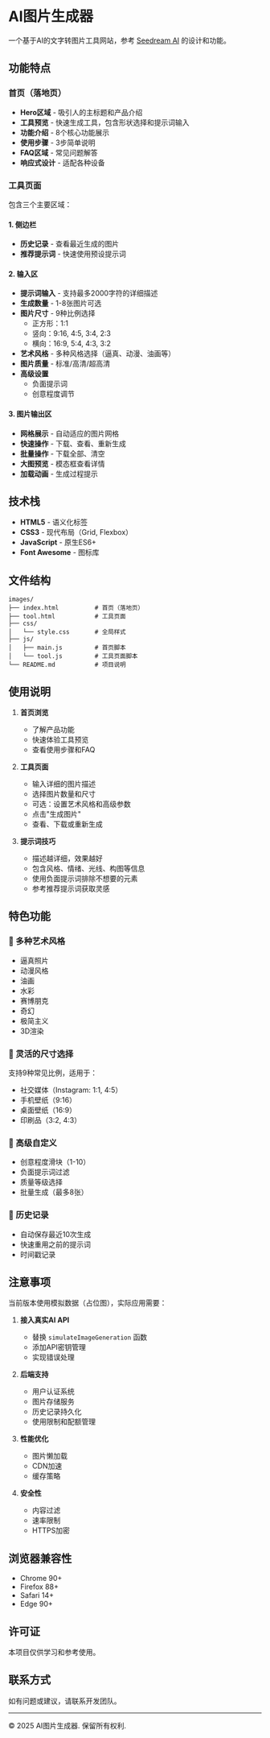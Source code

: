# AI图片生成器

一个基于AI的文字转图片工具网站，参考 [Seedream AI](https://seedream.pro/) 的设计和功能。

## 功能特点

### 首页（落地页）
- **Hero区域** - 吸引人的主标题和产品介绍
- **工具预览** - 快速生成工具，包含形状选择和提示词输入
- **功能介绍** - 8个核心功能展示
- **使用步骤** - 3步简单说明
- **FAQ区域** - 常见问题解答
- **响应式设计** - 适配各种设备

### 工具页面
包含三个主要区域：

#### 1. 侧边栏
- **历史记录** - 查看最近生成的图片
- **推荐提示词** - 快速使用预设提示词

#### 2. 输入区
- **提示词输入** - 支持最多2000字符的详细描述
- **生成数量** - 1-8张图片可选
- **图片尺寸** - 9种比例选择
  - 正方形：1:1
  - 竖向：9:16, 4:5, 3:4, 2:3
  - 横向：16:9, 5:4, 4:3, 3:2
- **艺术风格** - 多种风格选择（逼真、动漫、油画等）
- **图片质量** - 标准/高清/超高清
- **高级设置**
  - 负面提示词
  - 创意程度调节

#### 3. 图片输出区
- **网格展示** - 自动适应的图片网格
- **快速操作** - 下载、查看、重新生成
- **批量操作** - 下载全部、清空
- **大图预览** - 模态框查看详情
- **加载动画** - 生成过程提示

## 技术栈

- **HTML5** - 语义化标签
- **CSS3** - 现代布局（Grid, Flexbox）
- **JavaScript** - 原生ES6+
- **Font Awesome** - 图标库

## 文件结构

```
images/
├── index.html          # 首页（落地页）
├── tool.html           # 工具页面
├── css/
│   └── style.css       # 全局样式
├── js/
│   ├── main.js         # 首页脚本
│   └── tool.js         # 工具页面脚本
└── README.md           # 项目说明
```

## 使用说明

1. **首页浏览**
   - 了解产品功能
   - 快速体验工具预览
   - 查看使用步骤和FAQ

2. **工具页面**
   - 输入详细的图片描述
   - 选择图片数量和尺寸
   - 可选：设置艺术风格和高级参数
   - 点击"生成图片"
   - 查看、下载或重新生成

3. **提示词技巧**
   - 描述越详细，效果越好
   - 包含风格、情绪、光线、构图等信息
   - 使用负面提示词排除不想要的元素
   - 参考推荐提示词获取灵感

## 特色功能

### 🎨 多种艺术风格
- 逼真照片
- 动漫风格
- 油画
- 水彩
- 赛博朋克
- 奇幻
- 极简主义
- 3D渲染

### 📐 灵活的尺寸选择
支持9种常见比例，适用于：
- 社交媒体（Instagram: 1:1, 4:5）
- 手机壁纸（9:16）
- 桌面壁纸（16:9）
- 印刷品（3:2, 4:3）

### 🔧 高级自定义
- 创意程度滑块（1-10）
- 负面提示词过滤
- 质量等级选择
- 批量生成（最多8张）

### 📜 历史记录
- 自动保存最近10次生成
- 快速重用之前的提示词
- 时间戳记录

## 注意事项

当前版本使用模拟数据（占位图），实际应用需要：

1. **接入真实AI API**
   - 替换 `simulateImageGeneration` 函数
   - 添加API密钥管理
   - 实现错误处理

2. **后端支持**
   - 用户认证系统
   - 图片存储服务
   - 历史记录持久化
   - 使用限制和配额管理

3. **性能优化**
   - 图片懒加载
   - CDN加速
   - 缓存策略

4. **安全性**
   - 内容过滤
   - 速率限制
   - HTTPS加密

## 浏览器兼容性

- Chrome 90+
- Firefox 88+
- Safari 14+
- Edge 90+

## 许可证

本项目仅供学习和参考使用。

## 联系方式

如有问题或建议，请联系开发团队。

---

© 2025 AI图片生成器. 保留所有权利.


